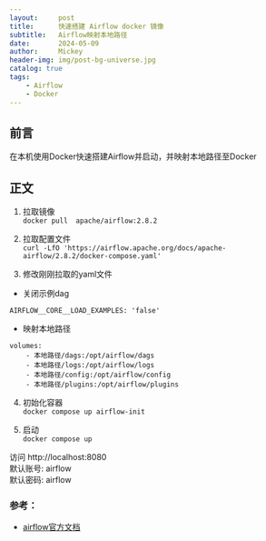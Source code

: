 ```yaml
---
layout:     post
title:      快速搭建 Airflow docker 镜像
subtitle:   Airflow映射本地路径
date:       2024-05-09
author:     Mickey
header-img: img/post-bg-universe.jpg
catalog: true
tags:
    - Airflow
    - Docker
---
```



## 前言

在本机使用Docker快速搭建Airflow并启动，并映射本地路径至Docker


## 正文
1. 拉取镜像  
`docker pull  apache/airflow:2.8.2`

2. 拉取配置文件  
`curl -LfO 'https://airflow.apache.org/docs/apache-airflow/2.8.2/docker-compose.yaml'`

3. 修改刚刚拉取的yaml文件  
- 关闭示例dag
```
AIRFLOW__CORE__LOAD_EXAMPLES: 'false'
```
- 映射本地路径
```
volumes:
    - 本地路径/dags:/opt/airflow/dags
    - 本地路径/logs:/opt/airflow/logs
    - 本地路径/config:/opt/airflow/config
    - 本地路径/plugins:/opt/airflow/plugins
```

4. 初始化容器  
`docker compose up airflow-init`

5. 启动  
`docker compose up`

访问 http://localhost:8080  
默认账号: airflow  
默认密码: airflow  


### 参考：

- [airflow官方文档](https://airflow.apache.org/docs/apache-airflow/stable/howto/docker-compose/index.html "官方文档")
